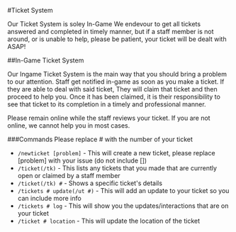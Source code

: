 #Ticket System

Our Ticket System is soley In-Game
We endevour to get all tickets answered and completed in timely manner, but if a staff member is not around, or is unable to help, please be patient, your ticket will be dealt with ASAP!

##In-Game Ticket System

Our Ingame Ticket System is the main way that you should bring a problem to our attention. 
Staff get notified in-game as soon as you make a ticket. If they are able to deal with said ticket, 
They will claim that ticket and then proceed to help you. Once it has been claimed, it is their
responsibility to see that ticket to its completion in a timely and professional manner.

Please remain online while the staff reviews your ticket. If you are not online, we cannot help you in most cases.

###Commands
Please replace # with the number of your ticket

* ``/newticket [problem]`` - This will create a new ticket, please replace [problem] with your issue (do not include [])
* ``/ticket(/tk)`` - This lists any tickets that you made that are currently open or claimed by a staff member
* ``/ticket(/tk) #`` - Shows a specific ticket's details
* ``/tickets # update(/ut #)`` - This will add an update to your ticket so you can include more info
* ``/tickets # log`` - This will show you the updates/interactions that are on your ticket
* ``/ticket # location`` - This will update the location of the ticket
